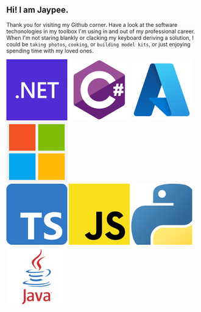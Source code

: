 ## Hi! I am Jaypee.

Thank you for visiting my Github corner. Have a look at the software techonologies in my toolbox I'm using in and out of my professional career. When I'm not staring blankly or clacking my keyboard deriving a solution, I could be `taking photos`, `cooking`, or `building model kits`, or just enjoying spending time with my loved ones.

![dotnet](/assets/images/dotnet-logo.svg) ![csharp](/assets/images/csharp-logo.svg) ![azure](/assets/images/Microsoft_Azure.svg) ![microsoft](/assets/images/Microsoft_logo.svg)\
![typescript](/assets/images/Typescript_logo_2020.svg) ![typescript](/assets/images/Unofficial_JavaScript_logo_2.svg) ![typescript](/assets/images/Python-logo-notext.svg) ![typescript](/assets/images/java.svg)

<!--
**jaypee-luga/jaypee-luga** is a ✨ _special_ ✨ repository because its `README.md` (this file) appears on your GitHub profile.

Here are some ideas to get you started:

- 🔭 I’m currently working on ...
- 🌱 I’m currently learning ...
- 👯 I’m looking to collaborate on ...
- 🤔 I’m looking for help with ...
- 💬 Ask me about ...
- 📫 How to reach me: ...
- 😄 Pronouns: ...
- ⚡ Fun fact: ...
-->
